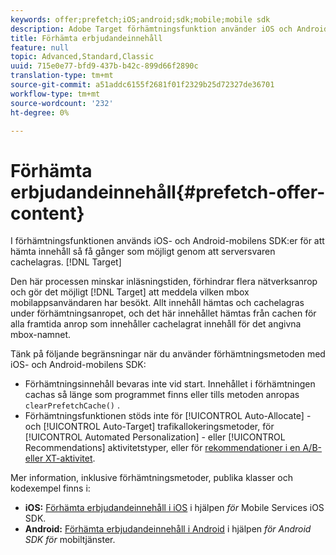 ```yaml
---
keywords: offer;prefetch;iOS;android;sdk;mobile;mobile sdk
description: Adobe Target förhämtningsfunktion använder iOS och Android Mobile SDK för att hämta innehåll som kan erbjudas så få gånger som möjligt genom att cachelagra serversvaren.
title: Förhämta erbjudandeinnehåll
feature: null
topic: Advanced,Standard,Classic
uuid: 715e0e77-bfd9-437b-b42c-899d66f2890c
translation-type: tm+mt
source-git-commit: a51addc6155f2681f01f2329b25d72327de36701
workflow-type: tm+mt
source-wordcount: '232'
ht-degree: 0%

---
```



# Förhämta erbjudandeinnehåll{#prefetch-offer-content}

I förhämtningsfunktionen används iOS- och Android-mobilens SDK:er för att hämta innehåll så få gånger som möjligt genom att serversvaren cachelagras. [!DNL Target]

Den här processen minskar inläsningstiden, förhindrar flera nätverksanrop och gör det möjligt [!DNL Target] att meddela vilken mbox mobilappsanvändaren har besökt. Allt innehåll hämtas och cachelagras under förhämtningsanropet, och det här innehållet hämtas från cachen för alla framtida anrop som innehåller cachelagrat innehåll för det angivna mbox-namnet.

Tänk på följande begränsningar när du använder förhämtningsmetoden med iOS- och Android-mobilens SDK:

* Förhämtningsinnehåll bevaras inte vid start. Innehållet i förhämtningen cachas så länge som programmet finns eller tills metoden anropas `clearPrefetchCache()` .
* Förhämtningsfunktionen stöds inte för [!UICONTROL Auto-Allocate] - och [!UICONTROL Auto-Target] trafikallokeringsmetoder, för [!UICONTROL Automated Personalization] - eller [!UICONTROL Recommendations] aktivitetstyper, eller för [rekommendationer i en A/B- eller XT-aktivitet](/help/c-recommendations/recommendations-as-an-offer.md).

Mer information, inklusive förhämtningsmetoder, publika klasser och kodexempel finns i:

* **iOS:**  [Förhämta erbjudandeinnehåll i iOS](https://docs.adobe.com/content/help/en/mobile-services/ios/target-ios/c-mob-target-prefetch-ios.html) i hjälpen *för* Mobile Services iOS SDK.
* **Android:**  [Förhämta erbjudandeinnehåll i Android](https://docs.adobe.com/content/help/en/mobile-services/android/target-android/c-mob-target-prefetch-android.html) i hjälpen *för Android SDK för* mobiltjänster.
